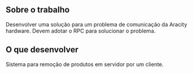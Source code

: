## Sobre o trabalho 
Desenvolver uma solução para um problema de comunicação da Aracity hardware. Devem adotar o RPC para solucionar o problema.

## O que desenvolver
Sistema para remoção de produtos em servidor por um cliente. 
